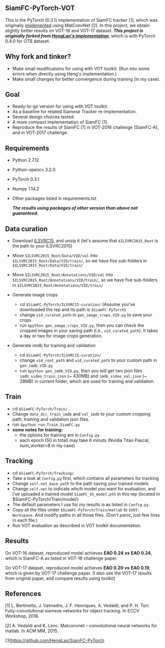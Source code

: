 ## SiamFC-PyTorch-VOT
This is the PyTorch (0.3.1) implementation of SiamFC tracker [1], which was originally <a href="https://github.com/bertinetto/siamese-fc">implemented</a> using MatConvNet [2]. In this project, we obtain slightly better results on VOT-16 and VOT-17 dataset. ***This project is originally forked from [HengLan's implementation](https://github.com/HengLan/SiamFC-PyTorch)***, which is with PyTorch 0.4.0 for OTB dataset. 

## Why fork and tinker?

*   Make small modificatoins for using with VOT toolkit. (Run into some errors when directly using Heng's implementation.)
*   Make small changes for better convergence during training (in my case).

## Goal

* Ready-to-go version for using with VOT toolkit.
* As a baseline for related Siamese Tracker re-implementation.
* Several design choices tested.
* A more compact implementation of SiamFC [1].
* Reproduce the results of SiamFC [1] in VOT-2016 challenge (SiamFC-A), and in VOT-2017 challenge.

## Requirements

* Python 2.7.12

* Python-opencv 3.2.0

* PyTorch 0.3.1

* Numpy 1.14.2

* Other packages listed in requirements.txt

  ***The results using packages of other version than above not guaranteed.***

## Data curation 

* Download <a href="http://bvisionweb1.cs.unc.edu/ilsvrc2015/ILSVRC2015_VID.tar.gz">ILSVRC15</a>, and unzip it (let's assume that `$ILSVRC2015_Root` is the path to your ILSVRC2015)
* Move `$ILSVRC2015_Root/Data/VID/val` into `$ILSVRC2015_Root/Data/VID/train/`, so we have five sub-folders in `$ILSVRC2015_Root/Data/VID/train/`
* Move `$ILSVRC2015_Root/Annotations/VID/val` into `$ILSVRC2015_Root/Annotations/VID/train/`, so we have five sub-folders in `$ILSVRC2015_Root/Annotations/VID/train/`
* Generate image crops
  * cd `$SiamFC-PyTorch/ILSVRC15-curation/` (Assume you've downloaded the rep and its path is `$SiamFC-PyTorch`)
  * change `vid_curated_path` in `gen_image_crops_VID.py` to save your crops
  * run `$python gen_image_crops_VID.py`, then you can check the cropped images in your saving path (i.e., `vid_curated_path`). It takes a day or two for image crops generation.

* Generate imdb for training and validation
  * cd `$SiamFC-PyTorch/ILSVRC15-curation/`
  * change `vid_root_path` and `vid_curated_path` to your custom path in `gen_imdb_VID.py`
  * run `$python gen_imdb_VID.py`, then you will get two json files `imdb_video_train.json` (~ 430MB) and `imdb_video_val.json` (~ 28MB) in current folder, which are used for training and validation.

## Train

* cd `$SiamFC-PyTorch/Train/`
* Change `data_dir`, `train_imdb` and `val_imdb` to your custom cropping path, training and validation json files.
* run `$python run_Train_SiamFC.py`
* **some notes for training:**
  * the options for training are in `Config.py`
  * each epoch (50 in total) may take 6 minuts (Nvidia Titan Pascal, num_worker=8 in my case)

## Tracking

* cd `$SiamFC-PyTorch/Tracking/`
* Take a look at `Config.py` first, which contains all parameters for tracking
* Change `self.net_base_path` to the path saving your trained models
* Change `self.net` to indicate whcih model you want for evaluation, and I've uploaded a trained model `SiamFC_45_model.pth` in this rep (located in $SiamFC-PyTorch/Train/model/)
* The default parameters I use for my results is as listed in `Config.py`.
* Copy all the files under `$SiamFC-PyTorch/Train/matlab` to `$VOT-Workspace`. And modify paths in all those files. (Don't panic, just few lines in each file.)
* Run VOT evaluation as described in VOT toolkit documentation.

## Results

On VOT-16 dataset, reproduced model achieves **EAO 0.24**  ***vs***  **EAO 0.24**, which is SiamFC-A as listed in VOT-16 challenge paper.

On VOT-17 dataset, reproduced model achieves **EAO 0.20** ***vs*** **EAO 0.19**, which is given by VOT-17 challenge paper. (I also use the VOT-17 results from original paper, and compare results using toolkit)

## References

[1] L. Bertinetto, J. Valmadre, J. F. Henriques, A. Vedaldi, and P. H. Torr. Fully-convolutional siamese networks for object tracking. In ECCV Workshop, 2016.

[2] A. Vedaldi and K. Lenc. Matconvnet – convolutional neural networks for matlab. In ACM MM, 2015.

[3]https://github.com/HengLan/SiamFC-PyTorch


